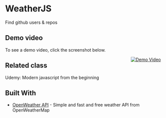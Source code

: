 # WeatherJS
Find github users & repos


## Demo video 
To see a demo video, click the screenshot below.

<a style="float:right" href="https://www.youtube.com/watch?v=ryvu8T76F7U" target="_blank">
  <img alt="Demo Video" src="https://i.ibb.co/sHmgTjT/weather-js.png" />
</a>


## Related class
Udemy: Modern javascript from the beginning


## Built With
* [OpenWeather API](https://openweathermap.org/api) - Simple and fast and free weather API from OpenWeatherMap
